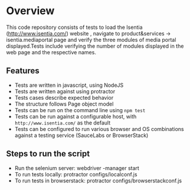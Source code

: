 # Overview
This code repository consists of tests to load the Isentia (http://www.isentia.com/) website , navigate to product&services -> isentia.mediaportal page and verify the three modules of media portal displayed.Tests include verifying the number of modules displayed in the web page and the respective names.

## Features
* Tests are written in javascript, using NodeJS
* Tests are written against using protractor
* Tests cases describe expected behavior
* The structure follows Page object model
* Tests can be run on the command line using `npm test`
* Tests can be run against a configurable host, with `http://www.isentia.com/` as the default
* Tests can be configured to run various browser and OS combinations against a testing service (SauceLabs or BrowserStack)


## Steps to run the script
* Run the selenium server: webdriver -manager start
* To run tests locally: protractor configs/localconf.js
* To run tests in browserstack: protractor configs/browserstackconf.js


